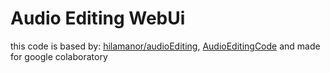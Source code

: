# Audio Editing WebUi

this code is based by: [hilamanor/audioEditing](https://huggingface.co/spaces/hilamanor/audioEditing), [AudioEditingCode](https://github.com/HilaManor/AudioEditingCode) and made for google colaboratory

